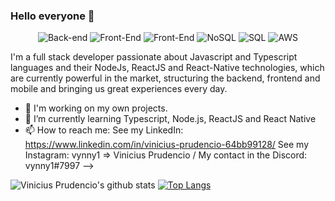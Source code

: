 ### Hello everyone 👋

<p align="center">
  
  <img alt="Back-end" src="https://img.shields.io/badge/Back--end-NodeJs-green">

  <img alt="Front-End" src="https://img.shields.io/badge/Front--end-React%20%7C%20Angular-blue">
  
  <img alt="Front-End" src="https://img.shields.io/badge/Mobile-React--Native%20%7C%20Ionic-blue">
  
  <img alt="NoSQL" src="https://img.shields.io/badge/NoSQL-MongoDB-green"/>
  
  <img alt="SQL" src="https://img.shields.io/badge/SQL-PosgreSQL-blue"/>
  
  <img alt="AWS" src="https://img.shields.io/badge/Cloud-AWS-orange"/>
 
</p>

I'm a full stack developer passionate about Javascript and Typescript languages and their NodeJs, ReactJS and React-Native technologies, which are currently powerful in the market, structuring the backend, frontend and mobile and bringing us great experiences every day. 

- 🔭 I'm working on my own projects.
- 🌱 I’m currently learning Typescript, Node.js, ReactJS and React Native
- 📫 How to reach me: 
  See my LinkedIn: https://www.linkedin.com/in/vinicius-prudencio-64bb99128/
  See my Instagram: vynny1 => Vinicius Prudencio /
  My contact in the Discord: vynny1#7997
-->

![Vinicius Prudencio's github stats](https://github-readme-stats.vercel.app/api?username=vynnydev&show_icons=true)
[![Top Langs](https://github-readme-stats.vercel.app/api/top-langs/?username=vynnydev&layout=compact)](https://github.com/vynnydev/github-readme-stats)
